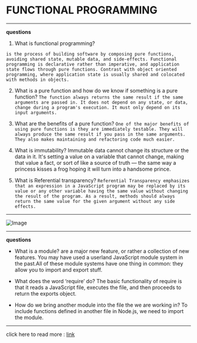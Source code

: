 # FUNCTIONAL PROGRAMMING




---
**questions**

1. What is functional programming?

`is the process of building software by composing pure functions, avoiding shared state, mutable data, and side-effects. Functional programming is declarative rather than imperative, and application state flows through pure functions. Contrast with object oriented programming, where application state is usually shared and colocated with methods in objects.`


2. What is a pure function and how do we know if something is a pure function?
`The function always returns the same result if the same arguments are passed in. It does not depend on any state, or data, change during a program's execution. It must only depend on its input arguments.`

3. What are the benefits of a pure function?
`One of the major benefits of using pure functions is they are immediately testable. They will always produce the same result if you pass in the same arguments. They also makes maintaining and refactoring code much easier.`

4. What is immutability?
Immutable data cannot change its structure or the data in it. It's setting a value on a variable that cannot change, making that value a fact, or sort of like a source of truth — the same way a princess kisses a frog hoping it will turn into a handsome prince.

5. What is Referential transparency?
`Referential Transparency emphasizes that an expression in a JavaScript program may be replaced by its value or any other variable having the same value without changing the result of the program. As a result, methods should always return the same value for the given argument without any side effects.`
---


![Image](https://softwarebrothers.co/blog/content/images/2020/02/funtional-js.png)

---
**questions**

* What is a module?
are a major new feature, or rather a collection of new features. You may have used a userland JavaScript module system in the past.All of these module systems have one thing in common: they allow you to import and export stuff.

* What does the word ‘require’ do?
The basic functionality of require is that it reads a JavaScript file, executes the file, and then proceeds to return the exports object.

* How do we bring another module into the file the we are working in?
To include functions defined in another file in Node.js, we need to import the module.

---



 click here to read more :
[link](https://dev.to/thomas_hoadley/functional-programming-basics-before-you-learn-react-and-redux-the-how-part-2-1212)